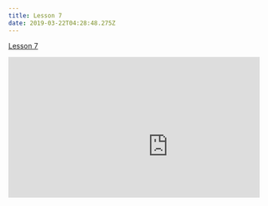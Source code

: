 ```yaml
---
title: Lesson 7
date: 2019-03-22T04:28:48.275Z
---
```

[Lesson 7](https://www.notion.so/kiangtengl/Lesson-7-0c8f0095a4d043eca1f16bd6b46051d9)

<div style='max-width: 640px'><div style='position: relative; padding-bottom: 56.25%; height: 0; overflow: hidden;'><iframe width="640" height="360" src="https://web.microsoftstream.com/embed/video/1b2db378-c321-416f-90fc-a4e2bdc64984?autoplay=true&amp;showinfo=true" style="border:none;" allowfullscreen style='position: absolute; top: 0; left: 0; right: 0; bottom: 0; height: 100%; max-width: 100%;'></iframe></div></div>
